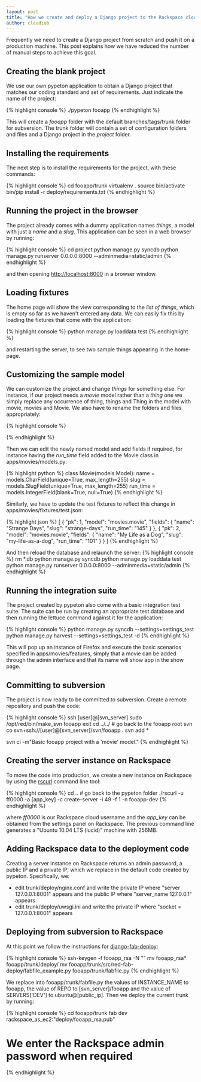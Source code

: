 ```yaml
---
layout: post
title: "How we create and deploy a Django project to the Rackspace cloud"
author: claudiob
---
```


Frequently we need to create a Django project from scratch and push it on a production machine. This post explains how we have reduced the number of manual steps to achieve this goal.

## Creating the blank project

We use our own pypeton application to obtain a Django project that matches our coding standard and set of requirements. Just indicate the name of the project:

{% highlight console %}
./pypeton fooapp
{% endhighlight %}

This will create a *fooapp* folder with the default branches/tags/trunk folder for subversion. The trunk folder will contain a set of configuration folders and files and a Django project in the *project* folder.

## Installing the requirements

The next step is to install the requirements for the project, with these commands:

{% highlight console %}
cd fooapp/trunk
virtualenv .
source bin/activate
bin/pip install -r deploy/requirements.txt
{% endhighlight %}

## Running the project in the browser

The project already comes with a dummy application names *things*, a model with just a *name* and a *slug*. This application can be seen in a web browser by running:

{% highlight console %}
cd project
python manage.py syncdb
python manage.py runserver 0.0.0.0:8000 --adminmedia=static/admin
{% endhighlight %}

and then opening [http://localhost:8000](http://localhost:8000) in a browser window.

## Loading fixtures

The home page will show the view corresponding to the *list of things*, which is empty so far as we haven't entered any data. We can easily fix this by loading the fixtures that come with the application:

{% highlight console %}
python manage.py loaddata test
{% endhighlight %}

and restarting the server, to see two sample things appearing in the home-page.

## Customizing the sample model

We can customize the project and change *things* for something else. For instance, if our project needs a *movie* model rather than a *thing* one we simply replace any occurrence of thing, things and Thing in the model with movie, movies and Movie. We also have to rename the folders and files appropriately:

{% highlight console %}
<!-- I need help here with the bash command -->
{% endhighlight %}

Then we can edit the newly named model and add fields if required, for instance having the *run_time* field added to the Movie class in apps/movies/models.py:

{% highlight python %}
class Movie(models.Model):
    name             = models.CharField(unique=True, max_length=255)
    slug             = models.SlugField(unique=True, max_length=255)
    run_time         = models.IntegerField(blank=True, null=True)
{% endhighlight %}

Similarly, we have to update the test fixtures to reflect this change in apps/movies/fixtures/test.json:

{% highlight json %}
[
    {
        "pk": 1, 
        "model": "movies.movie", 
        "fields": {
            "name": "Strange Days", 
            "slug": "strange-days", 
            "run_time": "145" 
        }
    },
    {
        "pk": 2, 
        "model": "movies.movie", 
        "fields": {
            "name": "My Life as a Dog", 
            "slug": "my-life-as-a-dog", 
            "run_time": "101" 
        }
    }
]
{% endhighlight %}

And then reload the database and relaunch the server:
{% highlight console %}
rm *.db
python manage.py syncdb
python manage.py loaddata test
python manage.py runserver 0.0.0.0:8000 --adminmedia=static/admin
{% endhighlight %}

## Running the integration suite

The project created by pypeton also come with a basic integration test suite. The suite can be run by creating an appropriate test database and then running the lettuce command against it for the application:

{% highlight console %}
python manage.py syncdb --settings=settings_test
python manage.py harvest --settings=settings_test -d
{% endhighlight %}

This will pop up an instance of Firefox and execute the basic scenarios specified in apps/movies/features, simply that a movie can be added through the admin interface and that its name will show app in the show page.

## Committing to subversion

The project is now ready to be committed to subversion. Create a remote repository and push the code:

{% highlight console %}
ssh [user]@[svn_server]
sudo /opt/red/bin/make_svn fooapp
exit
cd ../../ # go back to the fooapp root
svn co svn+ssh://[user]@[svn_server]/svn/fooapp .
svn add *
<!-- Here I need help in adding svn:ignore for the virtualenv folders!
*.pyc
.Python
bin
include
lib
build
src
 -->
svn ci -m"Basic fooapp project with a 'movie' model."
{% endhighlight %}

## Creating the server instance on Rackspace

To move the code into production, we create a new instance on Rackspace by using the [rscurl](https://github.com/jsquared/rscurl) command line tool:

{% highlight console %}
cd .. # go back to the pypeton folder
./rscurl -u ff0000 -a [app_key] -c create-server -i 49 -f 1 -n fooapp-dev
{% endhighlight %}

where *ff0000* is our Rackspace cloud username and the *app_key* can be obtained from the settings panel on Rackspace. The previous command line generates a "Ubuntu 10.04 LTS (lucid)" machine with 256MB.

## Adding Rackspace data to the deployment code

Creating a server instance on Rackspace returns an admin password, a public IP and a private IP, which we replace in the default code created by pypeton. Specifically, we:

- edit trunk/deploy/nginx.conf and write the private IP where "server 127.0.0.1:8001" appears and the public IP where "server_name  127.0.0.1" appears
- edit trunk/deploy/uwsgi.ini and write the private IP where "socket = 127.0.0.1:8001" appears

## Deploying from subversion to Rackspace

At this point we follow the instructions for [django-fab-deploy](https://github.com/ff0000/red-fab-deploy):

{% highlight console %}
ssh-keygen -f fooapp_rsa -N ""
mv fooapp_rsa* fooapp/trunk/deploy/
mv fooapp/trunk/src/red-fab-deploy/fabfile_example.py fooapp/trunk/fabfile.py
{% endhighlight %}

We replace into fooapp/trunk/fabfile.py the values of INSTANCE\_NAME to fooapp, the value of REPO to [svn_server]/fooapp and the value of SERVERS['DEV'] to ubuntu@[public\_ip]. Then we deploy the current trunk by running:

{% highlight console %}
cd fooapp/trunk
fab dev rackspace_as_ec2:"deploy/fooapp_rsa.pub"
# We enter the Rackspace admin password when required
<!-- continue from here -->
{% endhighlight %}


